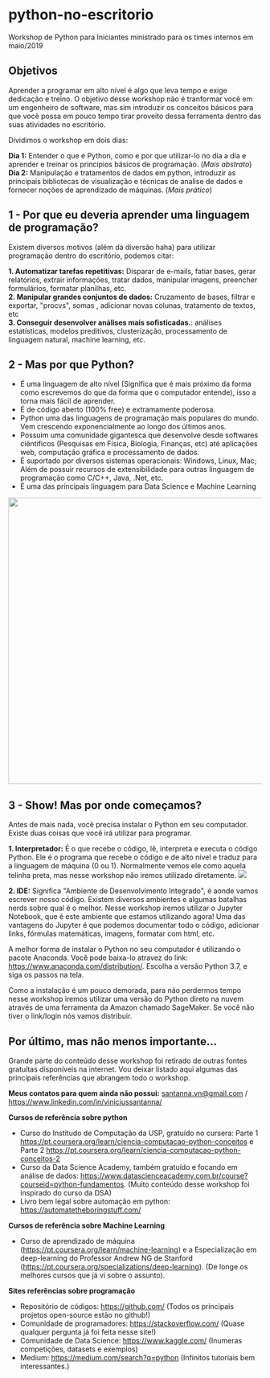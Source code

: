 # python-no-escritorio
Workshop de Python para Iniciantes ministrado para os times internos em maio/2019

## Objetivos
Aprender a programar em alto nível é algo que leva tempo e exige dedicação e treino. O objetivo desse workshop não é tranformar você em um engenheiro de software, mas sim introduzir os conceitos básicos para que você possa em pouco tempo tirar proveito dessa ferramenta dentro das suas atividades no escritório.

Dividimos o workshop em dois dias:

**Dia 1:** Entender o que é Python, como e por que utilizar-lo no dia a dia e aprender e treinar os principios básicos de programação. (*Mais abstrato*)<br>
**Dia 2:** Manipulação e tratamentos de dados em python, introduzir as principais bibliotecas de visualização e técnicas de analise de dados e fornecer noções de aprendizado de máquinas. (*Mais prático*)

## 1 - Por que eu deveria aprender uma linguagem de programação?

Existem diversos motivos (além da diversão haha) para utilizar programação dentro do escritório, podemos citar:

**1. Automatizar tarefas repetitivas:** Disparar de e-mails, fatiar bases, gerar relatórios, extrair informações, tratar dados, manipular imagens, preencher formulários, formatar planilhas, etc.<br>
**2. Manipular grandes conjuntos de dados:** Cruzamento de bases, filtrar e exportar, "procvs", somas , adicionar novas colunas, tratamento de textos, etc <br>
**3. Conseguir desenvolver análises mais sofisticadas.**: análises estatísticas, modelos preditivos, clusterização, processamento de linguagem natural, machine learning, etc.

## 2 - Mas por que Python?

- É uma linguagem de alto nível (Significa que é mais próximo da forma como escrevemos do que da forma que o computador entende), isso a torna mais fácil de aprender.
- É de código aberto (100% free) e extramamente poderosa.
- Python uma das linguagens de programação mais populares do mundo. Vem crescendo exponencialmente ao longo dos últimos anos. 
- Possuim uma comunidade gigantesca que desenvolve desde softwares ciêntificos (Pesquisas em Física, Biologia, Finanças, etc) até aplicações web, computação gráfica e processamento de dados.
- É suportado por diversos sistemas operacionais: Windows, Linux, Mac; Além de possuir recursos de extensibilidade para outras linguagem de programação como C/C++, Java, .Net, etc.
- É uma das principais linguagem para Data Science e Machine Learning

<img src="https://zgab33vy595fw5zq-zippykid.netdna-ssl.com/wp-content/uploads/2017/09/growth_major_languages-1-1024x878.png" 
width="665" height="570">


## 3 - Show! Mas por onde começamos?

Antes de mais nada, você precisa instalar o Python em seu computador. Existe duas coisas que você irá utilizar para programar.

**1. Interpretador:** É o que recebe o código, lê, interpreta e executa o código Python. Ele é o programa que recebe o código e de alto nível e traduz para a linguagem de máquina (0 ou 1). Normalmente vemos ele como aquela telinha preta, mas nesse workshop não iremos utilizado diretamente.
<img src="https://www.tutorialsteacher.com/Content/images/python/python-shell.png">

**2. IDE:** Significa "Ambiente de Desenvolvimento Integrado", é aonde vamos escrever nosso código. Existem diversos ambientes e algumas batalhas nerds sobre qual é o melhor. Nesse workshop iremos utilizar o Jupyter Notebook, que é este ambiente que estamos utilizando agora! Uma das vantagens do Jupyter é que podemos documentar todo o código, adicionar links, fórmulas matemáticas, imagens, formatar com html, etc.


A melhor forma de instalar o Python no seu computador é utilizando o pacote Anaconda. Você pode baixa-lo atravez do link: https://www.anaconda.com/distribution/. Escolha a versão Python 3.7, e siga os passos na tela.

Como a instalação é um pouco demorada, para não perdermos tempo nesse workshop iremos utilizar uma versão do Python direto na nuvem através de uma ferramenta da Amazon chamado SageMaker. Se você não tiver o link/login nós vamos distribuir.


## Por último, mas não menos importante...

Grande parte do conteúdo desse workshop foi retirado de outras fontes gratuítas disponíveis na internet. Vou deixar listado aqui algumas das principais referências que abrangem todo o workshop.

**Meus contatos para quem ainda não possui:** santanna.vn@gmail.com /  https://www.linkedin.com/in/viniciussantanna/

**Cursos de referência sobre python**

- Curso do Institudo de Computação da USP, gratuído no cursera: Parte 1 https://pt.coursera.org/learn/ciencia-computacao-python-conceitos e Parte 2 https://pt.coursera.org/learn/ciencia-computacao-python-conceitos-2
- Curso da Data Science Academy, também gratuído e focando em análise de dados: https://www.datascienceacademy.com.br/course?courseid=python-fundamentos. (Muito conteúdo desse workshop foi inspirado do curso da DSA)
- Livro bem legal sobre automação em python: https://automatetheboringstuff.com/

**Cursos de referência sobre Machine Learning**

- Curso de aprendizado de máquina (https://pt.coursera.org/learn/machine-learning) e a Especialização em deep-learning do Professor Andrew NG de Stanford (https://pt.coursera.org/specializations/deep-learning). (De longe os melhores cursos que já vi sobre o assunto).

**Sites referências sobre programação**

- Repositório de códigos: https://github.com/ (Todos os principais projetos open-source estão no github!)
- Comunidade de programadores: https://stackoverflow.com/ (Quase qualquer pergunta já foi feita nesse site!)
- Comunidade de Data Science: https://www.kaggle.com/ (Inumeras competições, datasets e exemplos)
- Medium: https://medium.com/search?q=python (Infinitos tutoriais bem interessantes.)
